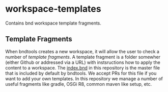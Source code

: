 # workspace-templates
Contains bnd workspace template fragments. 

## Template Fragments

When bndtools creates a new workspace, it will allow the user to check a number of _template fragments_. A template fragment is a folder somewher (either Github or addressed via a URL) with instsructions how to apply the content to a workspace. The [index.bnd](index.bnd) in this repository is the master file that is included by default by bndtools. We accept PRs for this file if you want to add your own templates. In this repository we manage a number of useful fragments like gradle, OSGi R8, common maven like setup, etc.



